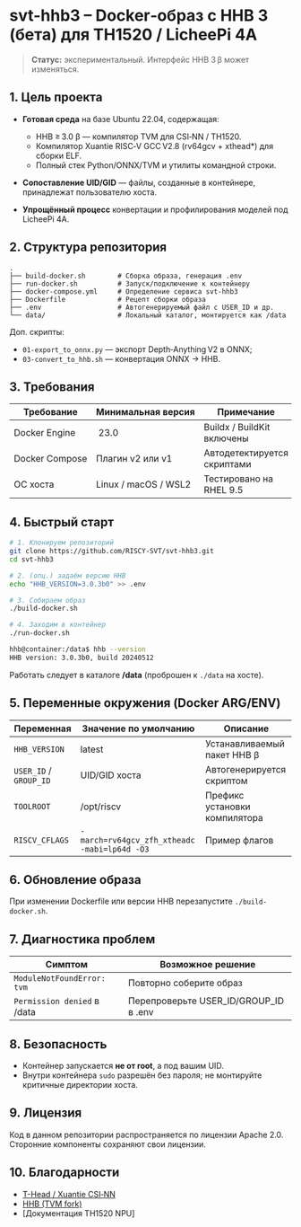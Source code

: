 # svt-hhb3 – Docker‑образ с HHB 3 (бета) для TH1520 / LicheePi 4A

> **Статус:** экспериментальный. Интерфейс HHB 3 β может изменяться.

## 1. Цель проекта

* **Готовая среда** на базе Ubuntu 22.04, содержащая:

  * HHB ≥ 3.0 β — компилятор TVM для CSI‑NN / TH1520.
  * Компилятор Xuantie RISC‑V GCC V2.8 (rv64gcv + xthead\*) для сборки ELF.
  * Полный стек Python/ONNX/TVM и утилиты командной строки.
* **Сопоставление UID/GID** — файлы, созданные в контейнере, принадлежат пользователю хоста.
* **Упрощённый процесс** конвертации и профилирования моделей под LicheePi 4A.

## 2. Структура репозитория

```
.
├── build-docker.sh        # Сборка образа, генерация .env
├── run-docker.sh          # Запуск/подключение к контейнеру
├── docker-compose.yml     # Определение сервиса svt-hhb3
├── Dockerfile             # Рецепт сборки образа
├── .env                   # Автогенерируемый файл с USER_ID и др.
└── data/                  # Локальный каталог, монтируется как /data
```

Доп. скрипты:

* `01-export_to_onnx.py` — экспорт Depth‑Anything V2 в ONNX;
* `03-convert_to_hhb.sh` — конвертация ONNX → HHB.

## 3. Требования

| Требование     | Минимальная версия   | Примечание                  |
| -------------- | -------------------- | --------------------------- |
| Docker Engine  |  23.0                | Buildx / BuildKit включены  |
| Docker Compose | Плагин v2 или v1     | Автодетектируется скриптами |
| ОС хоста       | Linux / macOS / WSL2 | Тестировано на RHEL 9.5    |

## 4. Быстрый старт

```bash
# 1. Клонируем репозиторий
git clone https://github.com/RISCY-SVT/svt-hhb3.git
cd svt-hhb3

# 2. (опц.) задаём версию HHB
echo "HHB_VERSION=3.0.3b0" >> .env

# 3. Собираем образ
./build-docker.sh

# 4. Заходим в контейнер
./run-docker.sh

hhb@container:/data$ hhb --version
HHB version: 3.0.3b0, build 20240512
```

Работать следует в каталоге **/data** (проброшен к `./data` на хосте).


## 5. Переменные окружения (Docker ARG/ENV)

| Переменная             | Значение по умолчанию                        | Описание                      |
| ---------------------- | -------------------------------------------- | ----------------------------- |
| `HHB_VERSION`          | latest                                       | Устанавливаемый пакет HHB β   |
| `USER_ID` / `GROUP_ID` | UID/GID хоста                                | Автогенерируется скриптом     |
| `TOOLROOT`             | /opt/riscv                                   | Префикс установки компилятора |
| `RISCV_CFLAGS`         | `-march=rv64gcv_zfh_xtheadc -mabi=lp64d -O3` | Пример флагов                 |

## 6. Обновление образа

При изменении Dockerfile или версии HHB перезапустите `./build-docker.sh`.

## 7. Диагностика проблем

| Симптом                        | Возможное решение                              |
| ------------------------------ | ---------------------------------------------- |
| `ModuleNotFoundError: tvm`     | Повторно соберите образ                        |
| `Permission denied` в /data    | Перепроверьте USER\_ID/GROUP\_ID в .env        |

## 8. Безопасность

* Контейнер запускается **не от root**, а под вашим UID.
* Внутри контейнера `sudo` разрешён без пароля; не монтируйте критичные директории хоста.

## 9. Лицензия

Код в данном репозитории распространяется по лицензии Apache 2.0. Сторонние компоненты сохраняют свои лицензии.

## 10. Благодарности

* [T-Head / Xuantie CSI‑NN](https://github.com/THead-Semi/csi-nn2)
* [HHB (TVM fork)](https://github.com/RISCY-SVT/tvm)
* \[Документация TH1520 NPU]

